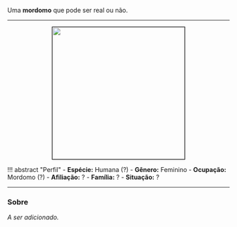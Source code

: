 Uma **mordomo** que pode ser real ou não.

---

<div style="text-align: center;">
<img src="https://i.imgur.com/t89unXH.png" width="300" height="300" style="border: 1px solid black;">
</div>

!!! abstract "Perfil"
	- **Espécie:** Humana (?)
	- **Gênero:** Feminino
	- **Ocupação:** Mordomo (?)
	- **Afiliação:** ?
	- **Família:** ?
	- **Situação:** ?

---

### Sobre

*A ser adicionado.*